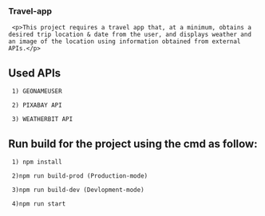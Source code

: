   ### Travel-app
     <p>This project requires a travel app that, at a minimum, obtains a desired trip location & date from the user, and displays weather and an image of the location using information obtained from external APIs.</p>

  ## Used APIs

     1) GEONAMEUSER

     2) PIXABAY API

     3) WEATHERBIT API

  ## Run build for the project using the cmd as follow:
     1) npm install

     2)npm run build-prod (Production-mode)

     3)npm run build-dev (Devlopment-mode)

     4)npm run start

